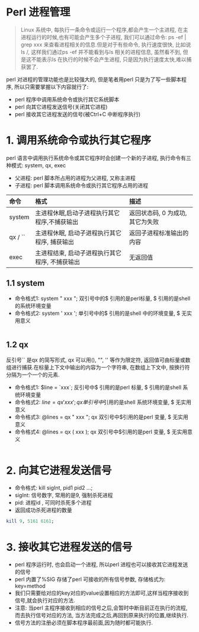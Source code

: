 # Perl 进程管理
> Linux 系统中, 每执行一条命令或运行一个程序,都会产生一个主进程, 在主进程运行的时候,也有可能会产生多个子进程, 我们可以通过命令: ps -ef | grep xxx 来查看进程相关的信息.但是对于有些命令, 执行速度很快, 比如说ls /, 这样我们通过ps  -ef 并不能看到与ls 相关的进程信息, 虽然看不到, 但是这不能表示ls 在执行的时候不会产生进程, 只是因为执行速度太快,难以捕获罢了.

perl 对进程的管理功能也是比较强大的, 但是笔者用perl 只是为了写一些脚本程序, 所以只需要掌握以下内容就行了:
* perl 程序中调用系统命令或执行其它系统脚本
* perl 向其它进程发送信号(关闭其它进程)
* perl 接收其它进程发送的信号(被Ctrl+C 中断程序执行)


# 1. 调用系统命令或执行其它程序
perl 语言中调用执行系统命令或其它程序时会创建一个新的子进程, 执行命令有三种模式: system, qx, exec
* 父进程: perl 脚本所占用的进程为父进程, 又称主进程
* 子进程: perl 脚本调用系统命令或执行其它程序占用的进程

| 命令 | 格式 | 描述 |
| :--- | :--- | :--- |
| system | 主进程休眠,启动子进程执行其它程序,不捕获输出 | 返回状态码, 0 为成功, 其它为失败 |
| qx / `` | 主进程休眠, 启动子进程执行其它程序, 捕获输出 | 返回子进程标准输出的内容 |
| exec | 主进程结束, 启动子进程执行其它程序, 不捕获输出| 无返回值 |

## 1.1 system
* 命令格式1: system " xxx "; 双引号中的$ 引用的是perl标量, \$ 引用的是shell 的系统环境变量
* 命令格式2: system ' xxx '; 单引号中的$ 引用的是shell 中的环境变量, \$ 无实用意义

```perl

```

## 1.2 qx
反引号`` 是qx 的简写形式, qx 可以用(), "", '' 等作为限定符, 返回值可由标量或数组进行捕获.在标量上下文中输出的内容为一个字符串, 在数组上下文中, 按换行符分隔为一个一个的元素.

* 命令格式1:  $line = `xxx`; 反引号中$ 引用的是perl 标量, \$ 引用的是shell 系统环境变量
* 命令格式2: $line = qx ' xxx '; qx 单引号中$引用的是shell 系统环境变量, \$ 无实用意义 
* 命令格式3: @lines = qx " xxx "; qx 双引号中$引用的是perl 变量, \$ 无实用意义
* 命令格式4: @lines = qx ( xxx ); qx 双引号中$引用的是perl 变量, \$ 无实用意义

```perl

```


# 2. 向其它进程发送信号
* 命令格式: kill sigInt, pid1 pid2 ...;
* sigInt: 信号数字, 常用的是9, 强制杀死进程
* pid: 进程id , 可同时杀死多个进程
* 返回成功杀死进程的数量

```perl
kill 9, 5161 6161;
```

# 3. 接收其它进程发送的信号
* perl 程序运行时, 也会启动一个进程, 所以perl 进程也可以接收其它进程发送的信号
* perl 内置了%SIG 存储了perl 可接收的所有信号参数, 存储格式为: key=method
* 我们只需要给对应的key对应的value设置相应的方法即可,这样当程序接收到信号,就会执行对应的方法.
* 注意: 当perl 主程序接收到相应的信号之后,会暂时中断目前正在执行的流程, 而去执行信号对应的方法, 当方法完成之后,再回到原来执行的位置,继续执行.
* 信号方法的注册必须在脚本程序最前面,因为随时都可能执行.
```perl

```















